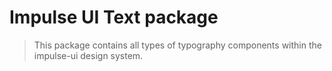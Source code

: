# Impulse UI Text package

> This package contains all types of typography components within the impulse-ui design system.
